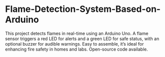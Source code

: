 # Flame-Detection-System-Based-on-Arduino
This project detects flames in real-time using an Arduino Uno. A flame sensor triggers a red LED for alerts and a green LED for safe status, with an optional buzzer for audible warnings. Easy to assemble, it’s ideal for enhancing fire safety in homes and labs. Open-source code available.

